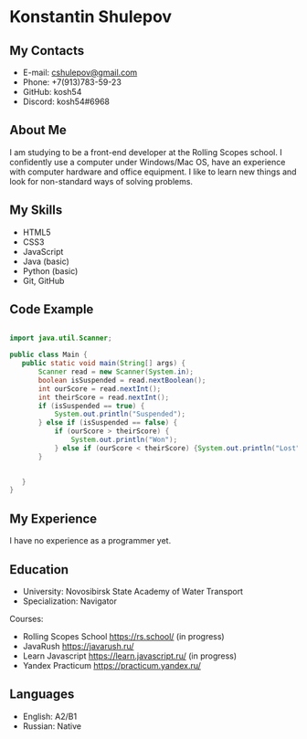 # **Konstantin Shulepov** #

## My Contacts ##

 * E-mail: cshulepov@gmail.com
 * Phone: +7(913)783-59-23
 * GitHub: kosh54
 * Discord: kosh54#6968

## About Me ##

I am studying to be a front-end developer at the Rolling Scopes school.
I confidently use a computer under Windows/Mac OS, have an experience with computer hardware and office equipment.
I like to learn new things and look for non-standard ways of solving problems.

## My Skills ##

 * HTML5
 * CSS3
 * JavaScript
 * Java (basic)
 * Python (basic)
 * Git, GitHub

## Code Example ##

``` Java

import java.util.Scanner;

public class Main {
   public static void main(String[] args) {
       Scanner read = new Scanner(System.in);
       boolean isSuspended = read.nextBoolean();
       int ourScore = read.nextInt();
       int theirScore = read.nextInt();
       if (isSuspended == true) {
           System.out.println("Suspended");
       } else if (isSuspended == false) {
           if (ourScore > theirScore) {
               System.out.println("Won");
           } else if (ourScore < theirScore) {System.out.println("Lost");} else if (ourScore == theirScore) {System.out.println("Draw");}
       }
       

   }
}
```
## My Experience ##

I have no experience as a programmer yet.

## Education ##

 * University: Novosibirsk State Academy of Water Transport
 * Specialization: Navigator

Courses:

 * Rolling Scopes School https://rs.school/ (in progress)  
 * JavaRush https://javarush.ru/
 * Learn Javascript https://learn.javascript.ru/ (in progress)
 * Yandex Practicum https://practicum.yandex.ru/

## Languages ##

* English: A2/B1
* Russian: Native

